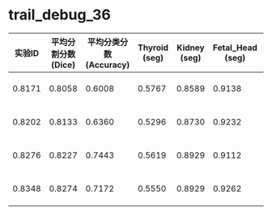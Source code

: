 # trail_debug_36

| 实验ID  | 平均分割分数 (Dice) | 平均分类分数 (Accuracy) | Thyroid (seg) | Kidney (seg) | Fetal_Head (seg) | Cardiac (seg) | Breast_luminal (seg) | Breast (seg) | Liver (cls) | Breast_luminal (cls) | Breast (cls) | Appendix (cls) | 测试时间               |
|---------|---------------------|-------------------------|---------------|--------------|-------------------|---------------|-----------------------|--------------|-------------|-----------------------|--------------|----------------|-------------------------|
| 0.8171  | 0.8058               | 0.6008                  | 0.5767        | 0.8589       | 0.9138            | 0.7929        | 0.7830                | 0.9093       | 0.6364      | 0.6667                | 0.6000       | 0.5000         | 2025-08-12 15:42:15~24  |
| 0.8202  | 0.8133               | 0.6360                  | 0.5296        | 0.8730       | 0.9232            | 0.8718        | 0.7713                | 0.9111       | 0.7273      | 0.5833                | 0.7333       | 0.5000         | 2025-08-13 01:05:23~29  |
| 0.8276  | 0.8227               | 0.7443                  | 0.5619        | 0.8929       | 0.9112            | 0.8753        | 0.7886                | 0.9064       | 0.7273      | 0.7083                | 0.6667       | 0.8750         | 2025-08-13 01:04:51~58  |
| 0.8348  | 0.8274               | 0.7172                 | 0.5550        | 0.8929       | 0.9262            | 0.8805        | 0.7780                | 0.9320       | 0.7273      | 0.6667                | 0.6000       | 0.8750         | 2025-08-13 00:48:40~46  |